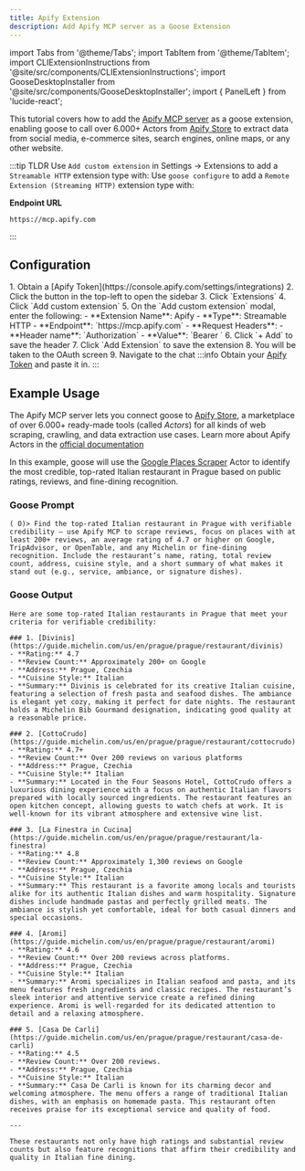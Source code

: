 ```yaml
---
title: Apify Extension
description: Add Apify MCP server as a Goose Extension
---
```


import Tabs from '@theme/Tabs';
import TabItem from '@theme/TabItem';
import CLIExtensionInstructions from '@site/src/components/CLIExtensionInstructions';
import GooseDesktopInstaller from '@site/src/components/GooseDesktopInstaller';
import { PanelLeft } from 'lucide-react';

This tutorial covers how to add the [Apify MCP server](https://mcp.apify.com) as a goose extension, enabling goose to call over 6.000+ Actors from [Apify Store](https://apify.com/store) to extract data from social media, e-commerce sites, search engines, online maps, or any other website.

:::tip TLDR
<Tabs groupId="interface">
  <TabItem value="ui" label="Goose Desktop" default>
  Use `Add custom extension` in Settings → Extensions to add a `Streamable HTTP` extension type with:
  </TabItem>
  <TabItem value="cli" label="Goose CLI">
  Use `goose configure` to add a `Remote Extension (Streaming HTTP)` extension type with:
  </TabItem>
</Tabs>

  **Endpoint URL**
  ```
  https://mcp.apify.com
  ```
:::

## Configuration

<Tabs groupId="interface">
  <TabItem value="ui" label="Goose Desktop" default>
    1. Obtain a [Apify Token](https://console.apify.com/settings/integrations)
    2. Click the <PanelLeft className="inline" size={16} /> button in the top-left to open the sidebar
    3. Click `Extensions`
    4. Click `Add custom extension`
    5. On the `Add custom extension` modal, enter the following:
       - **Extension Name**: Apify
       - **Type**: Streamable HTTP
       - **Endpoint**: `https://mcp.apify.com`
       - **Request Headers**: 
          - **Header name**: `Authorization`
          - **Value**: `Bearer <YOUR_APIFY_TOKEN>` 
    6. Click `+ Add` to save the header
    7. Click `Add Extension` to save the extension
    8. You will be taken to the OAuth screen
    9. Navigate to the chat
  </TabItem>
  <TabItem value="cli" label="Goose CLI" default>
      <CLIExtensionInstructions
        name="apify-mcp"
        type="http"
        url="https://mcp.apify.com"
        timeout={300}
              envVars={[
          { key: "Authorization", value: "Bearer apify_xxxxxxxxxxxxxxxxxxxxxxxxxxxxxxxxxxxx" }
        ]}
      />
      :::info
      Obtain your <a href="https://console.apify.com/settings/integrations" target="_blank" rel="noopener noreferrer">Apify Token</a> and paste it in.
      :::
  </TabItem>
</Tabs>

## Example Usage

The Apify MCP server lets you connect goose to [Apify Store](https://apify.com/store), a marketplace of over 6.000+ ready-made tools (called _Actors_) for all kinds of web scraping, crawling, and data extraction use cases. Learn more about Apify Actors in the [official documentation](https://docs.apify.com/platform/actors)

In this example, goose will use the [Google Places Scraper](https://apify.com/compass/crawler-google-places) Actor to identify the most credible, top-rated Italian restaurant in Prague based on public ratings, reviews, and fine-dining recognition.

### Goose Prompt

```
( O)> Find the top-rated Italian restaurant in Prague with verifiable credibility — use Apify MCP to scrape reviews, focus on places with at least 200+ reviews, an average rating of 4.7 or higher on Google, TripAdvisor, or OpenTable, and any Michelin or fine-dining recognition. Include the restaurant’s name, rating, total review count, address, cuisine style, and a short summary of what makes it stand out (e.g., service, ambiance, or signature dishes).
```

### Goose Output

```
Here are some top-rated Italian restaurants in Prague that meet your criteria for verifiable credibility:

### 1. [Divinis](https://guide.michelin.com/us/en/prague/prague/restaurant/divinis)
- **Rating:** 4.7
- **Review Count:** Approximately 200+ on Google
- **Address:** Prague, Czechia
- **Cuisine Style:** Italian
- **Summary:** Divinis is celebrated for its creative Italian cuisine, featuring a selection of fresh pasta and seafood dishes. The ambiance is elegant yet cozy, making it perfect for date nights. The restaurant holds a Michelin Bib Gourmand designation, indicating good quality at a reasonable price.

### 2. [CottoCrudo](https://guide.michelin.com/us/en/prague/prague/restaurant/cottocrudo)
- **Rating:** 4.7+
- **Review Count:** Over 200 reviews on various platforms
- **Address:** Prague, Czechia
- **Cuisine Style:** Italian
- **Summary:** Located in the Four Seasons Hotel, CottoCrudo offers a luxurious dining experience with a focus on authentic Italian flavors prepared with locally sourced ingredients. The restaurant features an open kitchen concept, allowing guests to watch chefs at work. It is well-known for its vibrant atmosphere and extensive wine list.

### 3. [La Finestra in Cucina](https://guide.michelin.com/us/en/prague/prague/restaurant/la-finestra)
- **Rating:** 4.8
- **Review Count:** Approximately 1,300 reviews on Google
- **Address:** Prague, Czechia
- **Cuisine Style:** Italian
- **Summary:** This restaurant is a favorite among locals and tourists alike for its authentic Italian dishes and warm hospitality. Signature dishes include handmade pastas and perfectly grilled meats. The ambiance is stylish yet comfortable, ideal for both casual dinners and special occasions.

### 4. [Aromi](https://guide.michelin.com/us/en/prague/prague/restaurant/aromi)
- **Rating:** 4.6
- **Review Count:** Over 200 reviews across platforms.
- **Address:** Prague, Czechia
- **Cuisine Style:** Italian
- **Summary:** Aromi specializes in Italian seafood and pasta, and its menu features fresh ingredients and classic recipes. The restaurant’s sleek interior and attentive service create a refined dining experience. Aromi is well-regarded for its dedicated attention to detail and a relaxing atmosphere.

### 5. [Casa De Carli](https://guide.michelin.com/us/en/prague/prague/restaurant/casa-de-carli)
- **Rating:** 4.5
- **Review Count:** Over 200 reviews.
- **Address:** Prague, Czechia
- **Cuisine Style:** Italian
- **Summary:** Casa De Carli is known for its charming decor and welcoming atmosphere. The menu offers a range of traditional Italian dishes, with an emphasis on homemade pasta. This restaurant often receives praise for its exceptional service and quality of food.

---

These restaurants not only have high ratings and substantial review counts but also feature recognitions that affirm their credibility and quality in Italian fine dining.

```

